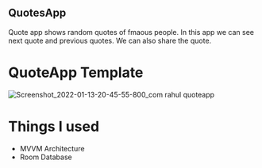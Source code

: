 ## QuotesApp
Quote app shows random quotes of fmaous people. In this app we can see next quote and previous quotes. We can also share the quote.

# QuoteApp Template
![Screenshot_2022-01-13-20-45-55-800_com rahul quoteapp](https://user-images.githubusercontent.com/86509973/149369380-ffd1372e-c6f3-45d3-bc6c-45789bbcfa82.jpg)

# Things I used
- MVVM Architecture
- Room Database


